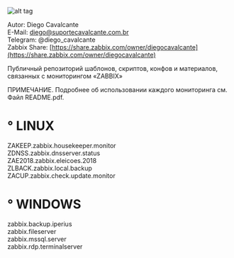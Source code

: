 ![alt tag](https://github.com/suportecavalcante/zabbix.templates/blob/master/screenshots/zabbix.jpg)

Autor: Diego Cavalcante\
E-Mail: diego@suportecavalcante.com.br\
Telegram: @diego_cavalcante\
Zabbix Share: [https://share.zabbix.com/owner/diegocavalcante](https://share.zabbix.com/owner/diegocavalcante)

Публичный репозиторий шаблонов, скриптов, конфов и материалов, связанных с мониторингом «ZABBIX»

ПРИМЕЧАНИЕ. Подробнее об использовании каждого мониторинга см. Файл README.pdf.

# ° LINUX

ZAKEEP.zabbix.housekeeper.monitor\
ZDNSS.zabbix.dnsserver.status\
ZAE2018.zabbix.eleicoes.2018\
ZLBACK.zabbix.local.backup\
ZACUP.zabbix.check.update.monitor

# ° WINDOWS

zabbix.backup.iperius\
zabbix.fileserver\
zabbix.mssql.server\
zabbix.rdp.terminalserver
